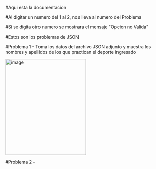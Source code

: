 #Aqui esta la documentacion


#Al digitar un numero del 1 al 2, nos lleva al numero del Problema 

#Si se digita otro numero se mostrara el mensaje "Opcion no Valida"

#Estos son los problemas de JSON

#Problema 1 - Toma los datos del archivo JSON adjunto y muestra los nombres y apellidos de los que practican el deporte ingresado

<img width="254" height="302" alt="image" src="https://github.com/user-attachments/assets/ba39f972-5386-4480-8a96-aedda72c55d3" />

#Problema 2 - 

